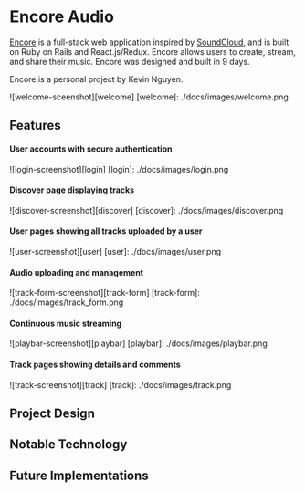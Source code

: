 # Encore Audio

[Encore][encore] is a full-stack web application inspired by [SoundCloud][soundcloud],
and is built on Ruby on Rails and React.js/Redux. Encore allows users to create,
stream, and share their music. Encore was designed and built in 9 days.

Encore is a personal project by Kevin Nguyen.

[encore]: http://www.encore-audio.us
[soundcloud]: http://soundcloud.com

![welcome-sceenshot][welcome]
[welcome]: ./docs/images/welcome.png

## Features

#### User accounts with secure authentication
![login-screenshot][login]
[login]: ./docs/images/login.png

#### Discover page displaying tracks
![discover-screenshot][discover]
[discover]: ./docs/images/discover.png

#### User pages showing all tracks uploaded by a user
![user-screenshot][user]
[user]: ./docs/images/user.png

#### Audio uploading and management
![track-form-screenshot][track-form]
[track-form]: ./docs/images/track_form.png

#### Continuous music streaming
![playbar-screenshot][playbar]
[playbar]: ./docs/images/playbar.png

#### Track pages showing details and comments
![track-screenshot][track]
[track]: ./docs/images/track.png

## Project Design

## Notable Technology

## Future Implementations
